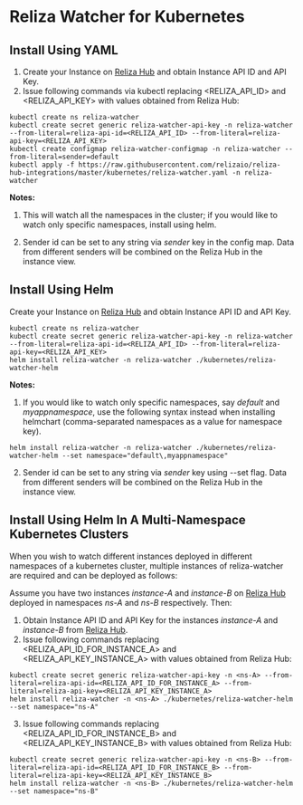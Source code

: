 # Reliza Watcher for Kubernetes

## Install Using YAML

1. Create your Instance on [Reliza Hub](https://relizahub.com) and obtain Instance API ID and API Key.
2. Issue following commands via kubectl replacing <RELIZA_API_ID> and <RELIZA_API_KEY> with values obtained from Reliza Hub:

```
kubectl create ns reliza-watcher
kubectl create secret generic reliza-watcher-api-key -n reliza-watcher --from-literal=reliza-api-id=<RELIZA_API_ID> --from-literal=reliza-api-key=<RELIZA_API_KEY>
kubectl create configmap reliza-watcher-configmap -n reliza-watcher --from-literal=sender=default
kubectl apply -f https://raw.githubusercontent.com/relizaio/reliza-hub-integrations/master/kubernetes/reliza-watcher.yaml -n reliza-watcher
```

**Notes:**

1. This will watch all the namespaces in the cluster; if you would like to watch only specific namespaces, install using helm.

2. Sender id can be set to any string via *sender* key in the config map. Data from different senders will be combined on the Reliza Hub in the instance view.


## Install Using Helm

Create your Instance on [Reliza Hub](https://relizahub.com) and obtain Instance API ID and API Key.

```
kubectl create ns reliza-watcher
kubectl create secret generic reliza-watcher-api-key -n reliza-watcher --from-literal=reliza-api-id=<RELIZA_API_ID> --from-literal=reliza-api-key=<RELIZA_API_KEY>
helm install reliza-watcher -n reliza-watcher ./kubernetes/reliza-watcher-helm
```

**Notes:**

1. If you would like to watch only specific namespaces, say *default* and *myappnamespace*, use the following syntax instead when installing helmchart (comma-separated namespaces as a value for namespace key).

```
helm install reliza-watcher -n reliza-watcher ./kubernetes/reliza-watcher-helm --set namespace="default\,myappnamespace"
```

2. Sender id can be set to any string via *sender* key using --set flag. Data from different senders will be combined on the Reliza Hub in the instance view.

## Install Using Helm In A Multi-Namespace Kubernetes Clusters

When you wish to watch different instances deployed in different namespaces of a kubernetes cluster, multiple instances of reliza-watcher are required and can be deployed as follows:

Assume you have two instances *instance-A* and *instance-B* on [Reliza Hub](https://relizahub.com) deployed in namespaces *ns-A*  and *ns-B* respectively. Then:

1. Obtain Instance API ID and API Key for the instances *instance-A* and *instance-B* from [Reliza Hub](https://relizahub.com).
2. Issue following commands replacing <RELIZA_API_ID_FOR_INSTANCE_A> and <RELIZA_API_KEY_INSTANCE_A> with values obtained from Reliza Hub:
```
kubectl create secret generic reliza-watcher-api-key -n <ns-A> --from-literal=reliza-api-id=<RELIZA_API_ID_FOR_INSTANCE_A> --from-literal=reliza-api-key=<RELIZA_API_KEY_INSTANCE_A>
helm install reliza-watcher -n <ns-A> ./kubernetes/reliza-watcher-helm --set namespace="ns-A"
```
3. Issue following commands replacing <RELIZA_API_ID_FOR_INSTANCE_B> and <RELIZA_API_KEY_INSTANCE_B> with values obtained from Reliza Hub:
```
kubectl create secret generic reliza-watcher-api-key -n <ns-B> --from-literal=reliza-api-id=<RELIZA_API_ID_FOR_INSTANCE_B> --from-literal=reliza-api-key=<RELIZA_API_KEY_INSTANCE_B>
helm install reliza-watcher -n <ns-B> ./kubernetes/reliza-watcher-helm --set namespace="ns-B"
```
